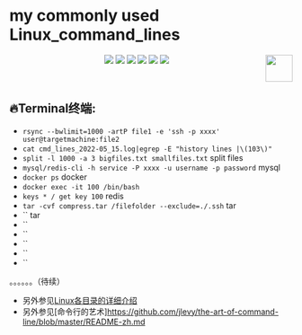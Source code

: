 # my commonly used Linux_command_lines

<p align="center">
    <a href="https://github.com/elegantcoin/utils"><img src="https://img.shields.io/badge/status-updating-brightgreen.svg"></a>
    <a href="https://github.com/python/cpython"><img src="https://img.shields.io/badge/Python-3.7-FF1493.svg"></a>
    <a href="https://github.com/elegantcoin/utils"><img src="https://img.shields.io/badge/platform-Windows%7CLinux%7CmacOS-660066.svg"></a>
    <a href="https://opensource.org/licenses/mit-license.php"><img src="https://badges.frapsoft.com/os/mit/mit.svg"></a>
    <a href="https://github.com/elegantcoin/utils/stargazers"><img src="https://img.shields.io/github/stars/elegantcoin/utils.svg?logo=github"></a>
    <a href="https://github.com/elegantcoin/utils/network/members"><img src="https://img.shields.io/github/forks/elegantcoin/utils.svg?color=blue&logo=github"></a>
    <a href="https://www.python.org/"><img src="https://upload.wikimedia.org/wikipedia/commons/c/c3/Python-logo-notext.svg" align="right" height="48" width="48" ></a>
</p>
<br />

## :fire:Terminal终端:
-   `rsync --bwlimit=1000 -artP file1 -e 'ssh -p xxxx' user@targetmachine:file2`
-   `cat cmd_lines_2022-05_15.log|egrep -E "history lines |\(103\)"`
-   `split -l 1000 -a 3 bigfiles.txt smallfiles.txt` split files
-   `mysql/redis-cli -h service -P xxxx -u username -p password` mysql
-   `docker ps` docker
-   `docker exec -it 100 /bin/bash`
-   `keys * / get key 100` redis
-   `tar -cvf compress.tar /filefolder --exclude=./.ssh` tar
-   `` tar
-   ``
-   ``
-   ``
-   ``
-   ``




。。。。。。（待续）

  
  
  - 另外参见[Linux各目录的详细介绍](https://www.cnblogs.com/dengyungao/p/8426878.html)
  - 另外参见[命令行的艺术]https://github.com/jlevy/the-art-of-command-line/blob/master/README-zh.md



